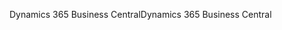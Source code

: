 <span data-ttu-id="382d4-101">Dynamics 365 Business Central</span><span class="sxs-lookup"><span data-stu-id="382d4-101">Dynamics 365 Business Central</span></span>
